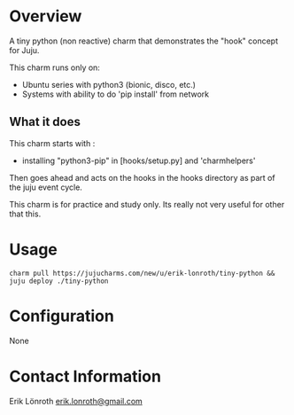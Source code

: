 # Overview

A tiny python (non reactive) charm that demonstrates the "hook" concept for Juju.

This charm runs only on:
 * Ubuntu series with python3 (bionic, disco, etc.)
 * Systems with ability to do 'pip install' from network

## What it does
This charm starts with :
 * installing "python3-pip" in [hooks/setup.py] and 'charmhelpers'

Then goes ahead and acts on the hooks in the hooks directory 
as part of the juju event cycle.

This charm is for practice and study only. Its really not very useful for other that this.

# Usage

```
charm pull https://jujucharms.com/new/u/erik-lonroth/tiny-python && juju deploy ./tiny-python
```

# Configuration

None


# Contact Information

Erik Lönroth <erik.lonroth@gmail.com>
